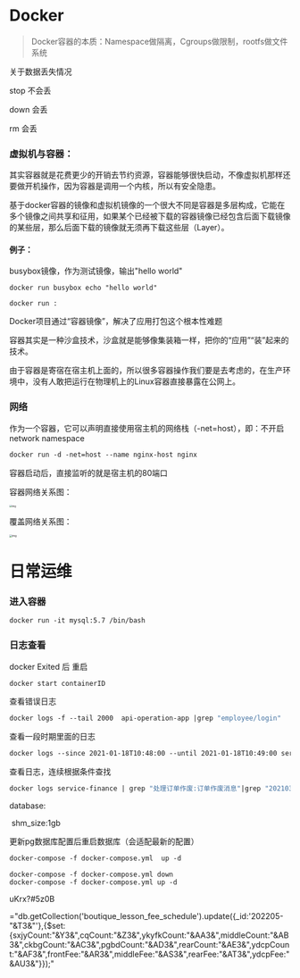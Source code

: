 # Docker

> Docker容器的本质：Namespace做隔离，Cgroups做限制，rootfs做文件系统



关于数据丢失情况

stop  不会丢

down  会丢

rm 会丢



### 虚拟机与容器：

其实容器就是花费更少的开销去节约资源，容器能够很快启动，不像虚拟机那样还要做开机操作，因为容器是调用一个内核，所以有安全隐患。

基于docker容器的镜像和虚拟机镜像的一个很大不同是容器是多层构成，它能在多个镜像之间共享和征用，如果某个已经被下载的容器镜像已经包含后面下载镜像的某些层，那么后面下载的镜像就无须再下载这些层（Layer）。



#### 例子：

busybox镜像，作为测试镜像，输出"hello world"

<code>docker run busybox echo "hello world"</code>

<code>docker run <image>:<tag></code>

Docker项目通过“容器镜像”，解决了应用打包这个根本性难题

容器其实是一种沙盒技术，沙盒就是能够像集装箱一样，把你的“应用”“装”起来的技术。

由于容器是寄宿在宿主机上面的，所以很多容器操作我们要是去考虑的，在生产环境中，没有人敢把运行在物理机上的Linux容器直接暴露在公网上。



### 网络

作为一个容器，它可以声明直接使用宿主机的网络栈（-net=host），即：不开启network namespace

```dockerfile
docker run -d -net=host --name nginx-host nginx
```

容器启动后，直接监听的就是宿主机的80端口

容器网络关系图：

<img src="https://static001.geekbang.org/resource/image/e0/66/e0d28e0371f93af619e91a86eda99a66.png" alt="img" style="zoom:30%;margin-left:-1px" />



覆盖网络关系图：

<img src="https://static001.geekbang.org/resource/image/b4/3d/b4387a992352109398a66d1dbe6e413d.png" alt="img" style="zoom:33%;margin-left:-1px" />





# 日常运维

### 进入容器

```dockerfile
docker run -it mysql:5.7 /bin/bash
```



### 日志查看

docker Exited 后 重启

```dockerfile
docker start containerID 
```



查看错误日志

```dockerfile
docker logs -f --tail 2000  api-operation-app |grep "employee/login"
```



查看一段时期里面的日志

```dockerfile
docker logs --since 2021-01-18T10:48:00 --until 2021-01-18T10:49:00 service-profile
```



查看日志，连续根据条件查找

```dockerfile
docker logs service-finance | grep "处理订单作废:订单作废消息"|grep "202103231653334144"
```



database:

​	shm_size:1gb

更新pg数据库配置后重启数据库（会适配最新的配置）

```dockerfile
docker-compose -f docker-compose.yml  up -d
```





```
docker-compose -f docker-compose.yml down
docker-compose -f docker-compose.yml up -d
```



uKrx?#5z0B





="db.getCollection('boutique_lesson_fee_schedule').update({_id:'202205-"&T3&"'},{$set:{sxjyCount:"&Y3&",cqCount:"&Z3&",ykyfkCount:"&AA3&",middleCount:"&AB3&",ckbgCount:"&AC3&",pgbdCount:"&AD3&",rearCount:"&AE3&",ydcpCount:"&AF3&",frontFee:"&AR3&",middleFee:"&AS3&",rearFee:"&AT3&",ydcpFee:"&AU3&"}});"




